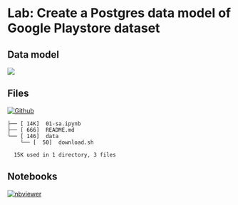 # Lab: Create a Postgres data model of Google Playstore dataset

## Data model

![](https://user-images.githubusercontent.com/62965911/211293890-989192ad-eae8-45ca-b672-25b9192bb6af.svg)

## Files

[![Github](https://img.shields.io/badge/GitHub-100000?style=for-the-badge&logo=github&logoColor=white)](https://github.com/sparsh-ai/recohut/tree/main/docs/04-data-modeling/lab-google-playstore-datamodel)

```
├── [ 14K]  01-sa.ipynb
├── [ 666]  README.md
└── [ 146]  data
    └── [  50]  download.sh

  15K used in 1 directory, 3 files
```

## Notebooks

[![nbviewer](https://img.shields.io/badge/jupyter-notebook-informational?logo=jupyter)](https://nbviewer.org/github/sparsh-ai/recohut/blob/main/docs/04-data-modeling/lab-google-playstore-datamodel)